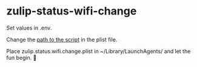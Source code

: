 # zulip-status-wifi-change

Set values in .env.

Change the [path to the script](https://github.com/spaceo/zulip-status-wifi-change/blob/main/zulip.status.wifi.change.plist#L14) in the plist file.

Place zulip.status.wifi.change.plist in ~/Library/LaunchAgents/ and let the fun begin. 🎉